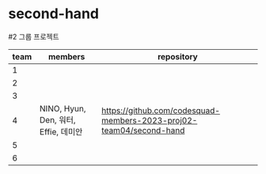 # second-hand
#2 그룹 프로젝트

|team|members|repository|
|---|---|---|
|1|||
|2|||
|3|||
|4|NINO, Hyun, Den, 워터, Effie, 데미안|https://github.com/codesquad-members-2023-proj02-team04/second-hand|
|5|||
|6|||

